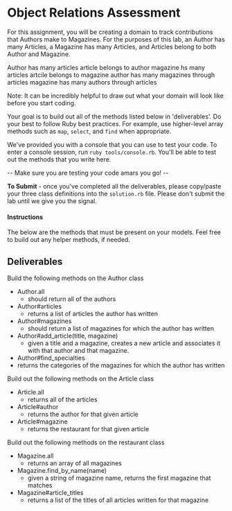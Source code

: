 # Object Relations Assessment

For this assignment, you will be creating a domain to track contributions that Authors make to Magazines. For the purposes of this lab, an Author has many Articles, a Magazine has many Articles, and Articles belong to both Author and Magazine.

Author has many articles
article belongs to author
magazine hs many articles
artcile belongs to magazine
author has many magazines through articles
magazine has many authors through articles

Note: It can be incredibly helpful to draw out what your domain will look like before you start coding.

Your goal is to build out all of the methods listed below in 'deliverables'. Do your best to follow Ruby best practices. For example, use higher-level array methods such as `map`, `select`, and `find` when appropriate.

We've provided you with a console that you can use to test your code. To enter a console session, run `ruby tools/console.rb`. You'll be able to test out the methods that you write here.

  --  Make sure you are testing your code amars you go! --

**To Submit** - once you've completed all the deliverables, please copy/paste your three class definitions into the `solution.rb` file. Please don't submit the lab until we give you the signal.

#### Instructions

The below are the methods that must be present on your models. Feel free to build out any helper methods, if needed.

## Deliverables

Build the following methods on the Author class

+ Author.all
  + should return all of the authors
+ Author#articles
  + returns a list of articles the author has written
+ Author#magazines
  + should return a list of magazines for which the author has written  
+ Author#add_article(title, magazine)
  + given a title and a magazine, creates a new article and associates it with that author and that magazine.
+  Author#find_specialties
  + returns the categories of the magazines for which the author has written

Build out the following methods on the Article class

+ Article.all
  + returns all of the articles
+ Article#author
  + returns the author for that given article
+ Article#magazine
  + returns the restaurant for that given article

Build out the following methods on the restaurant class

+ Magazine.all
  + returns an array of all magazines
+ Magazine.find_by_name(name)
  + given a string of magazine name, returns the first magazine that matches
+ Magazine#article_titles
  + returns a list of the titles of all articles written for that magazine
